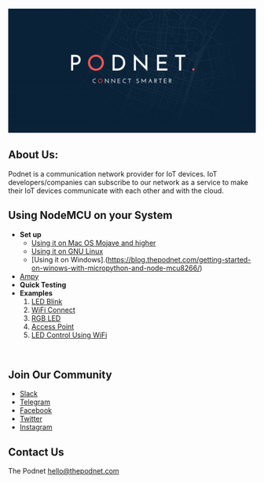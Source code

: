 ![](/static/images/Cover-Images/Podnet-LinkedIn-Banner.png)

## About Us:

Podnet is a communication network provider for IoT devices. IoT developers/companies can subscribe to our network as a service to make their IoT devices communicate with each other and with the cloud. 

## Using NodeMCU on your System

- **Set up**
    - [Using it on Mac OS Mojave and higher](https://blog.thepodnet.com/set-up-micropython-on-nodemcu-on-macos-mojave-and-higher/)
    - [Using it on GNU Linux](https://blog.thepodnet.com/getting-started-with-nodemcu-esp8266-on-linux/)
    - [Using it on Windows].(https://blog.thepodnet.com/getting-started-on-winows-with-micropython-and-node-mcu8266/)
- [Ampy](https://blog.thepodnet.com/getting-started-with-ampy/)
- **Quick Testing**
- **Examples**
     1. [LED Blink](https://github.com/ramanaditya/nodemcu_examples/tree/master/01_LED_BLINK)
     2. [WiFi Connect](https://github.com/ramanaditya/nodemcu_examples/tree/master/02_WiFi_CONNECT)
     3. [RGB LED](https://github.com/ramanaditya/nodemcu_examples/tree/master/03_RGB_LED)
     4. [Access Point](https://github.com/ramanaditya/nodemcu_examples/tree/master/04_ACCESS_POINT)
     5. [LED Control Using WiFi](https://github.com/ramanaditya/nodemcu_examples/tree/master/05_led_control_using_wifi)

<br>

## Join Our Community

- [Slack](https://join.slack.com/t/thepodnet/shared_invite/enQtNzg2ODUxNTQyOTMzLTkwNDc4MTllM2VjZGY5NzA3MmMyMzc3YjA4OTlkNzgyN2UzZDhhNjVhNDA0YjBlNjhkZGVmNDZjOGUwMDhhMTg)
- [Telegram](https://t.me/thepodnet)
- [Facebook](https://www.facebook.com/thepodnet/)
- [Twitter](https://twitter.com/thepodnet)
- [Instagram](https://www.instagram.com/thepodnet/)

## Contact Us

The Podnet
[hello@thepodnet.com](mailto:hello@thepodnet.com?Subject=Hey,)
